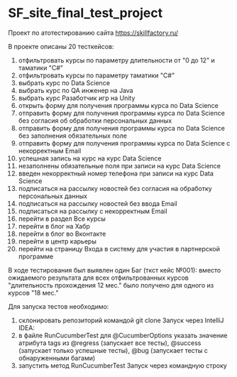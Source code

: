 # SF_site_final_test_project

Проект по атотестированию сайта https://skillfactory.ru/

В проекте описаны 20 тесткейсов:
  001) отфильтровать курсы по параметру длительности от "0 до 12" и таматики "C#"
  002) отфильтровать курсы по параметру таматики "C#"
  003) выбрать курс по Data Science
  004) выбрать курс по QA инженер на Java
  005) выбрать курс Разаботчик игр на Unity
  006) открыть форму для получения программы курса по Data Science
  007) отправить форму для получения программы курса по Data Science без согласия об обработки персональных данных
  008) отправить форму для получения программы курса по Data Science без заполнения обязательных поле
  009) отправить форму для получения программы курса по Data Science с некорректным Email   
  010) успешная запись на курс на курс Data Science
  011) незаполнены обязательные поля при записи на курс Data Science
  012) введен некорректный номер телефона при записи на курс Data Science
  013) подписаться на рассылку новостей без согласия на обработку персональных данных
  014) подписаться на рассылку новостей без ввода Email
  015) подписаться на рассылку с некорректным Email
  016) перейти в раздел Все курсы
  017) перейти в блог на Хабр
  018) перейти в блог во Вконтакте
  019) перейти в центр карьеры
  020) перейти на страницу Входа в систему для участия в партнерской программе
  
В ходе тестирования был выявлен один Баг (ткст кейс №001): вместо ожидаемого результата для всех отфильтрованных курсов "длительность прохождения 12 мес." было получено для одного из курсов "18 мес."

Для запуска тестов необходимо: 
  1) склонировать репозиторий командой git clone
  Запуск через IntelliJ IDEA:
  2) в файле RunCucumberTest для @CucumberOptions указать значение атрибута tags из @regress (запускает все тесты), @success (запускает только успешные тесты), @bug (запускает тесты с обнаруженными багами)
  3) запустить метод RunCucumberTest
  Запуск через командную строку
